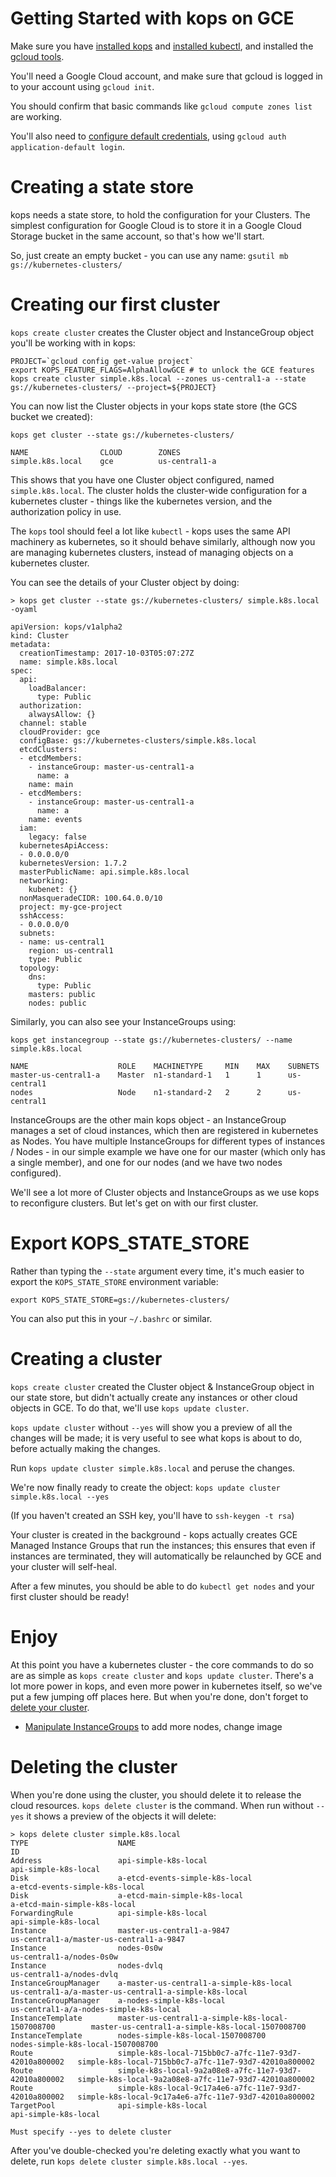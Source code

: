 # Getting Started with kops on GCE

Make sure you have [installed kops](../install.md) and [installed kubectl](../install.md), and installed
the [gcloud tools](https://cloud.google.com/sdk/downloads).

You'll need a Google Cloud account, and make sure that gcloud is logged in to your account using `gcloud init`.

You should confirm that basic commands like `gcloud compute zones list` are working.

You'll also need to [configure default credentials](https://developers.google.com/accounts/docs/application-default-credentials), using `gcloud auth application-default login`.

<!-- TODO: Can we get rid of `gcloud auth application-default login` ? -->

# Creating a state store

kops needs a state store, to hold the configuration for your Clusters.  The simplest configuration
for Google Cloud is to store it in a Google Cloud Storage bucket in the same account, so that's how we'll
start.

So, just create an empty bucket - you can use any name: `gsutil mb gs://kubernetes-clusters/`

# Creating our first cluster

`kops create cluster` creates the Cluster object and InstanceGroup object you'll be working with in kops:

```
PROJECT=`gcloud config get-value project`
export KOPS_FEATURE_FLAGS=AlphaAllowGCE # to unlock the GCE features
kops create cluster simple.k8s.local --zones us-central1-a --state gs://kubernetes-clusters/ --project=${PROJECT}
```

You can now list the Cluster objects in your kops state store (the GCS bucket we created):

`kops get cluster --state gs://kubernetes-clusters/`

```
NAME                CLOUD        ZONES
simple.k8s.local    gce          us-central1-a
```

<!-- TODO: Fix bug where zones not showing up -->

This shows that you have one Cluster object configured, named `simple.k8s.local`.  The cluster holds the cluster-wide configuration for
a kubernetes cluster - things like the kubernetes version, and the authorization policy in use.

The `kops` tool should feel a lot like `kubectl` - kops uses the same API machinery as kubernetes,
so it should behave similarly, although now you are managing kubernetes clusters, instead of managing
objects on a kubernetes cluster.

You can see the details of your Cluster object by doing:

`> kops get cluster --state gs://kubernetes-clusters/ simple.k8s.local -oyaml`
```
apiVersion: kops/v1alpha2
kind: Cluster
metadata:
  creationTimestamp: 2017-10-03T05:07:27Z
  name: simple.k8s.local
spec:
  api:
    loadBalancer:
      type: Public
  authorization:
    alwaysAllow: {}
  channel: stable
  cloudProvider: gce
  configBase: gs://kubernetes-clusters/simple.k8s.local
  etcdClusters:
  - etcdMembers:
    - instanceGroup: master-us-central1-a
      name: a
    name: main
  - etcdMembers:
    - instanceGroup: master-us-central1-a
      name: a
    name: events
  iam:
    legacy: false
  kubernetesApiAccess:
  - 0.0.0.0/0
  kubernetesVersion: 1.7.2
  masterPublicName: api.simple.k8s.local
  networking:
    kubenet: {}
  nonMasqueradeCIDR: 100.64.0.0/10
  project: my-gce-project
  sshAccess:
  - 0.0.0.0/0
  subnets:
  - name: us-central1
    region: us-central1
    type: Public
  topology:
    dns:
      type: Public
    masters: public
    nodes: public
```

Similarly, you can also see your InstanceGroups using:

`kops get instancegroup --state gs://kubernetes-clusters/ --name simple.k8s.local`
```
NAME                    ROLE    MACHINETYPE     MIN    MAX    SUBNETS
master-us-central1-a    Master  n1-standard-1   1      1      us-central1
nodes                   Node    n1-standard-2   2      2      us-central1
```

<!-- TODO: Fix subnets vs regions -->

InstanceGroups are the other main kops object - an InstanceGroup manages a set of cloud instances,
which then are registered in kubernetes as Nodes.  You have multiple InstanceGroups for different types
of instances / Nodes - in our simple example we have one for our master (which only has a single member),
and one for our nodes (and we have two nodes configured).

We'll see a lot more of Cluster objects and InstanceGroups as we use kops to reconfigure clusters.  But let's get
on with our first cluster.

# Export KOPS_STATE_STORE

Rather than typing the `--state` argument every time, it's much easier to export the `KOPS_STATE_STORE`
environment variable:

```
export KOPS_STATE_STORE=gs://kubernetes-clusters/
```

You can also put this in your `~/.bashrc` or similar.

# Creating a cluster

`kops create cluster` created the Cluster object & InstanceGroup object in our state store,
but didn't actually create any instances or other cloud objects in GCE.  To do that, we'll use
`kops update cluster`.

`kops update cluster` without `--yes` will show you a preview of all the changes will be made;
it is very useful to see what kops is about to do, before actually making the changes.

Run `kops update cluster simple.k8s.local` and peruse the changes.

We're now finally ready to create the object: `kops update cluster simple.k8s.local --yes`

(If you haven't created an SSH key, you'll have to `ssh-keygen -t rsa`)

<!-- TODO: We don't need this on GCE; remove SSH key requirement -->

Your cluster is created in the background - kops actually creates GCE Managed Instance Groups
that run the instances; this ensures that even if instances are terminated, they will automatically
be relaunched by GCE and your cluster will self-heal.

After a few minutes, you should be able to do `kubectl get nodes` and your first cluster should be ready!

# Enjoy

At this point you have a kubernetes cluster - the core commands to do so are as simple as `kops create cluster`
and `kops update cluster`.  There's a lot more power in kops, and even more power in kubernetes itself, so we've
put a few jumping off places here.  But when you're done, don't forget to [delete your cluster](#deleting-the-cluster).

* [Manipulate InstanceGroups](working-with-instancegroups.md) to add more nodes, change image

# Deleting the cluster

When you're done using the cluster, you should delete it to release the cloud resources.  `kops delete cluster` is
the command.  When run without `--yes` it shows a preview of the objects it will delete:

```
> kops delete cluster simple.k8s.local
TYPE                    NAME                                                    ID
Address                 api-simple-k8s-local                                    api-simple-k8s-local
Disk                    a-etcd-events-simple-k8s-local                          a-etcd-events-simple-k8s-local
Disk                    a-etcd-main-simple-k8s-local                            a-etcd-main-simple-k8s-local
ForwardingRule          api-simple-k8s-local                                    api-simple-k8s-local
Instance                master-us-central1-a-9847                               us-central1-a/master-us-central1-a-9847
Instance                nodes-0s0w                                              us-central1-a/nodes-0s0w
Instance                nodes-dvlq                                              us-central1-a/nodes-dvlq
InstanceGroupManager    a-master-us-central1-a-simple-k8s-local                 us-central1-a/a-master-us-central1-a-simple-k8s-local
InstanceGroupManager    a-nodes-simple-k8s-local                                us-central1-a/a-nodes-simple-k8s-local
InstanceTemplate        master-us-central1-a-simple-k8s-local-1507008700        master-us-central1-a-simple-k8s-local-1507008700
InstanceTemplate        nodes-simple-k8s-local-1507008700                       nodes-simple-k8s-local-1507008700
Route                   simple-k8s-local-715bb0c7-a7fc-11e7-93d7-42010a800002   simple-k8s-local-715bb0c7-a7fc-11e7-93d7-42010a800002
Route                   simple-k8s-local-9a2a08e8-a7fc-11e7-93d7-42010a800002   simple-k8s-local-9a2a08e8-a7fc-11e7-93d7-42010a800002
Route                   simple-k8s-local-9c17a4e6-a7fc-11e7-93d7-42010a800002   simple-k8s-local-9c17a4e6-a7fc-11e7-93d7-42010a800002
TargetPool              api-simple-k8s-local                                    api-simple-k8s-local

Must specify --yes to delete cluster
```

After you've double-checked you're deleting exactly what you want to delete, run `kops delete cluster simple.k8s.local --yes`.
